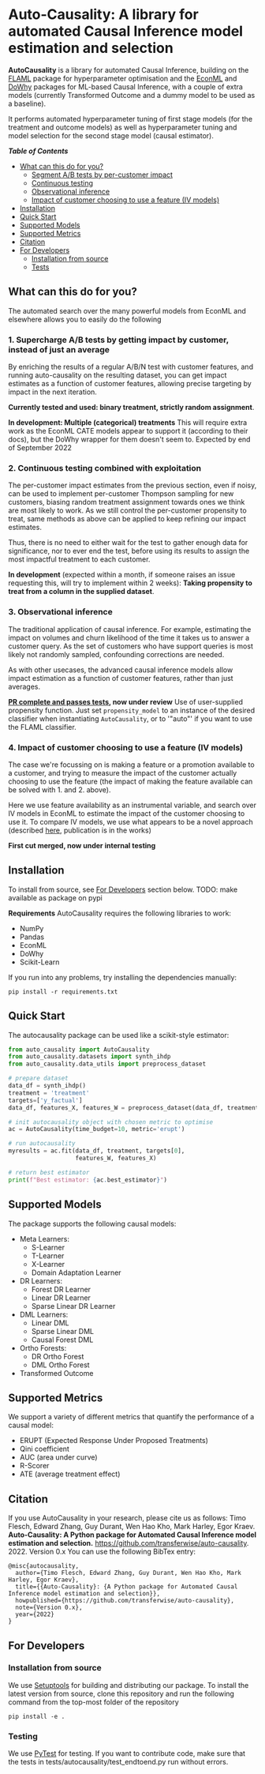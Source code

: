 # Auto-Causality: A library for automated Causal Inference model estimation and selection


**AutoCausality** is a library for automated Causal Inference,
building on the [FLAML](https://github.com/microsoft/FLAML) package for hyperparameter optimisation
and the [EconML](https://github.com/microsoft/EconML/) and [DoWhy](https://github.com/microsoft/DoWhy/)
packages for ML-based Causal Inference, with a couple of extra models (currently Transformed Outcome and a
dummy model to be used as a baseline).

It performs automated hyperparameter tuning of first stage models (for the treatment and outcome models) as well as hyperparameter tuning and model selection for the second stage model (causal estimator).

<summary><strong><em>Table of Contents</em></strong></summary>

- [What can this do for you?](#what-can-this-do-for-you)
  - [Segment A/B tests by per-customer impact](#1-supercharge-ab-tests-by-getting-impact-by-customer-instead-of-just-an-average)
  - [Continuous testing](#2-continuous-testing-combined-with-exploitation)
  - [Observational inference](#3-observational-inference)
  - [Impact of customer choosing to use a feature (IV models)](#4-impact-of-customer-choosing-to-use-a-feature-iv-models)
- [Installation](#installation)
- [Quick Start](#quick-start)
- [Supported Models](#supported-models)
- [Supported Metrics](#supported-metrics)
- [Citation](#citation)
- [For Developers](#for-developers)
  - [Installation from source](#installation-from-source)
  - [Tests](#testing)


## What can this do for you?

The automated search over the many powerful models from EconML and elsewhere allows you to easily do the following

### 1. Supercharge A/B tests by getting impact by customer, instead of just an average
By enriching the results of a regular A/B/N test with customer features, and running auto-causality on the
resulting dataset, you can get impact estimates as a function of customer features, allowing precise targeting by
impact in the next iteration.

**Currently tested and used: binary treatment, strictly random assignment**.

**In development: Multiple (categorical) treatments** This will require extra work as the EconML CATE models appear to support it (according to their docs), but the DoWhy wrapper for them doesn't seem to. Expected by end of September 2022

### 2. Continuous testing combined with exploitation
The per-customer impact estimates from the previous section, even if noisy, can be used to implement
per-customer Thompson sampling for new customers, biasing random treatment assignment towards ones we think
are most likely to work. As we still control the per-customer propensity to treat, same methods as above can be
applied to keep refining our impact estimates.

Thus, there is no need to either wait for the test to gather enough data for significance, nor to ever end the
test, before using its results to assign the most impactful treatment to each customer.

**In development** (expected within a month, if someone raises an issue requesting this,
will try to implement within 2 weeks): **Taking propensity to treat from a column in the supplied dataset**.

### 3. Observational inference
The traditional application of causal inference. For example, estimating the impact on
volumes and churn likelihood of the time it takes us to answer a customer query. As the set of customers
who have support queries is most likely not randomly sampled, confounding corrections are needed.

As with other usecases, the advanced causal inference models allow impact estimation as a function
of customer features, rather than just averages.

**[PR complete and passes tests](https://github.com/transferwise/auto-causality/pull/162), now under review** Use of user-supplied propensity function. Just set 
`propensity_model` to an instance of the desired classifier when instantiating `AutoCausality`, or to '"auto"' 
if you want to use the FLAML classifier. 


### 4. Impact of customer choosing to use a feature (IV models)
The case we're focussing on is making a feature or a promotion available to a customer, and trying to
measure the impact of the customer actually choosing to use the feature (the impact of making the feature
available can be solved with 1. and 2. above).

Here we use feature availability as an instrumental variable, and search over IV models in EconML to estimate the
impact of the customer choosing to use it. To compare IV models, we use what appears to be a novel approach (described
[here](https://github.com/transferwise/auto-causality/blob/main/docs/Comparing_IV_models.pdf),
publication is in the works)

**First cut merged, now under internal testing**

## Installation
To install from source, see [For Developers](#for-developers) section below.
TODO: make available as package on pypi


**Requirements**
AutoCausality requires the following libraries to work:
- NumPy
- Pandas
- EconML
- DoWhy
- Scikit-Learn

If you run into any problems, try installing the dependencies manually:
```
pip install -r requirements.txt
```

## Quick Start
The autocausality package can be used like a scikit-style estimator:

```Python
from auto_causality import AutoCausality
from auto_causality.datasets import synth_ihdp
from auto_causality.data_utils import preprocess_dataset

# prepare dataset
data_df = synth_ihdp()
treatment = 'treatment'
targets=['y_factual']
data_df, features_X, features_W = preprocess_dataset(data_df, treatment, targets)

# init autocausality object with chosen metric to optimise
ac = AutoCausality(time_budget=10, metric='erupt')

# run autocausality
myresults = ac.fit(data_df, treatment, targets[0],
                   features_W, features_X)

# return best estimator
print(f"Best estimator: {ac.best_estimator}")

```

## Supported Models
The package supports the following causal models:
* Meta Learners:
    * S-Learner
    * T-Learner
    * X-Learner
    * Domain Adaptation Learner
* DR Learners:
    * Forest DR Learner
    * Linear DR Learner
    * Sparse Linear DR Learner
* DML Learners:
    * Linear DML
    * Sparse Linear DML
    * Causal Forest DML
* Ortho Forests:
    * DR Ortho Forest
    * DML Ortho Forest
* Transformed Outcome

## Supported Metrics
We support a variety of different metrics that quantify the performance of a causal model:
* ERUPT (Expected Response Under Proposed Treatments)
* Qini coefficient
* AUC (area under curve)
* R-Scorer
* ATE (average treatment effect)

## Citation
If you use AutoCausality in your research, please cite us as follows:
Timo Flesch, Edward Zhang, Guy Durant, Wen Hao Kho, Mark Harley, Egor Kraev. **Auto-Causality: A Python package for Automated Causal Inference model estimation and selection.** https://github.com/transferwise/auto-causality. 2022. Version 0.x
You can use the following BibTex entry:
```
@misc{autocausality,
  author={Timo Flesch, Edward Zhang, Guy Durant, Wen Hao Kho, Mark Harley, Egor Kraev},
  title={{Auto-Causality}: {A Python package for Automated Causal Inference model estimation and selection}},
  howpublished={https://github.com/transferwise/auto-causality},
  note={Version 0.x},
  year={2022}
}
```
## For Developers
### Installation from source
We use [Setuptools](https://setuptools.readthedocs.io/en/latest/index.html) for building and distributing our package. To install the latest version from source, clone this repository and run the following command from the top-most folder of the repository
```
pip install -e .
```
### Testing
We use [PyTest](https://docs.pytest.org/) for testing. If you want to contribute code, make sure that the tests in tests/autocausality/test_endtoend.py run without errors.

